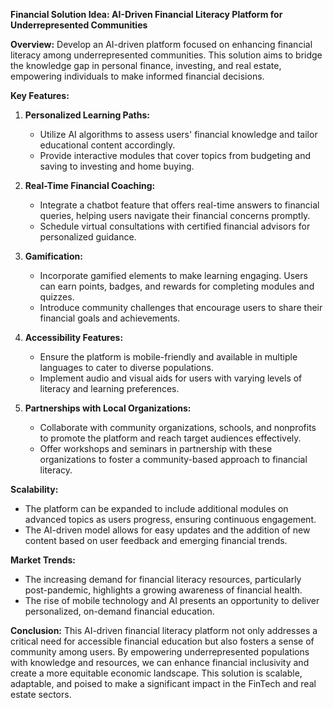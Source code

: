 **Financial Solution Idea: AI-Driven Financial Literacy Platform for Underrepresented Communities**

**Overview:**
Develop an AI-driven platform focused on enhancing financial literacy among underrepresented communities. This solution aims to bridge the knowledge gap in personal finance, investing, and real estate, empowering individuals to make informed financial decisions.

**Key Features:**

1. **Personalized Learning Paths:**
   - Utilize AI algorithms to assess users' financial knowledge and tailor educational content accordingly. 
   - Provide interactive modules that cover topics from budgeting and saving to investing and home buying.

2. **Real-Time Financial Coaching:**
   - Integrate a chatbot feature that offers real-time answers to financial queries, helping users navigate their financial concerns promptly.
   - Schedule virtual consultations with certified financial advisors for personalized guidance.

3. **Gamification:**
   - Incorporate gamified elements to make learning engaging. Users can earn points, badges, and rewards for completing modules and quizzes.
   - Introduce community challenges that encourage users to share their financial goals and achievements.

4. **Accessibility Features:**
   - Ensure the platform is mobile-friendly and available in multiple languages to cater to diverse populations.
   - Implement audio and visual aids for users with varying levels of literacy and learning preferences.

5. **Partnerships with Local Organizations:**
   - Collaborate with community organizations, schools, and nonprofits to promote the platform and reach target audiences effectively.
   - Offer workshops and seminars in partnership with these organizations to foster a community-based approach to financial literacy.

**Scalability:**
- The platform can be expanded to include additional modules on advanced topics as users progress, ensuring continuous engagement.
- The AI-driven model allows for easy updates and the addition of new content based on user feedback and emerging financial trends.

**Market Trends:**
- The increasing demand for financial literacy resources, particularly post-pandemic, highlights a growing awareness of financial health.
- The rise of mobile technology and AI presents an opportunity to deliver personalized, on-demand financial education.

**Conclusion:**
This AI-driven financial literacy platform not only addresses a critical need for accessible financial education but also fosters a sense of community among users. By empowering underrepresented populations with knowledge and resources, we can enhance financial inclusivity and create a more equitable economic landscape. This solution is scalable, adaptable, and poised to make a significant impact in the FinTech and real estate sectors.